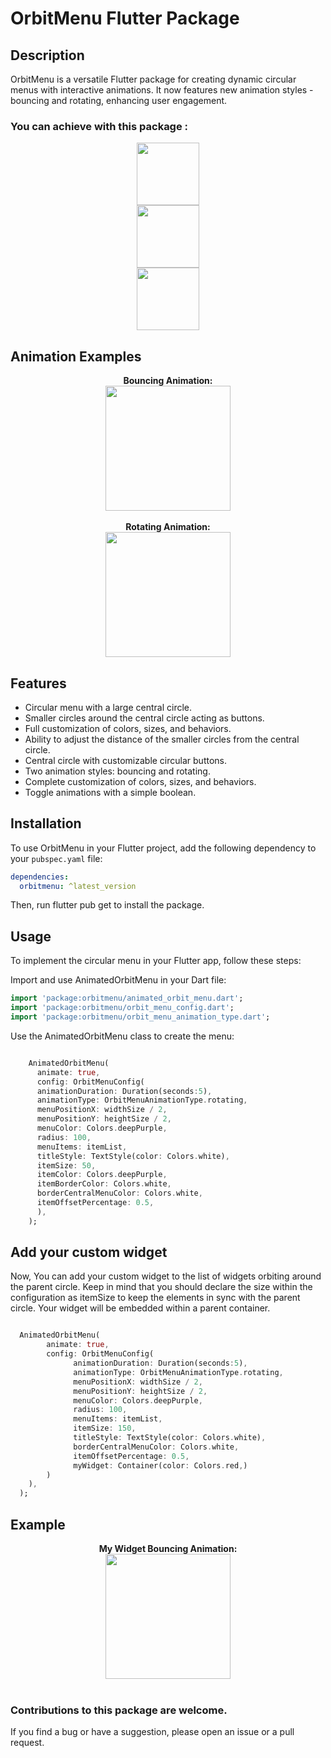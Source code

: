 # OrbitMenu Flutter Package

## Description

OrbitMenu is a versatile Flutter package for creating dynamic circular menus with interactive animations. It now features new animation styles - bouncing and rotating, enhancing user engagement.


### You can achieve with this package :

<div align="center">
  <div>
    <img src="https://francodev.live/github/extrano.png" width="100" />
  </div>
  <div>
    <img src="https://francodev.live/github/menucircular.png" width="100" />
  </div>
  <div>
    <img src="https://francodev.live/github/rojo.png" width="100" />
  </div>
</div>

## Animation Examples

<div align="center">
  <div>
    <b>Bouncing Animation:</b><br>
    <img src="https://francodev.live/github/circularmenupackage/bouncingg.gif" width="200" />
  </div>
  <br>
  <div>
    <b>Rotating Animation:</b><br>
    <img src="https://francodev.live/github/circularmenupackage/girando.gif" width="200" />
  </div>
</div>

## Features

- Circular menu with a large central circle.
- Smaller circles around the central circle acting as buttons.
- Full customization of colors, sizes, and behaviors.
- Ability to adjust the distance of the smaller circles from the central circle.
- Central circle with customizable circular buttons.
- Two animation styles: bouncing and rotating.
- Complete customization of colors, sizes, and behaviors.
- Toggle animations with a simple boolean.


## Installation

To use OrbitMenu in your Flutter project, add the following dependency to your `pubspec.yaml` file:

```yaml
dependencies:
  orbitmenu: ^latest_version
```

Then, run flutter pub get to install the package.


## Usage

To implement the circular menu in your Flutter app, follow these steps:

Import and use AnimatedOrbitMenu in your Dart file:

```dart
import 'package:orbitmenu/animated_orbit_menu.dart';
import 'package:orbitmenu/orbit_menu_config.dart';
import 'package:orbitmenu/orbit_menu_animation_type.dart';
```

Use the AnimatedOrbitMenu class to create the menu:

```dart 

    AnimatedOrbitMenu(
      animate: true,
      config: OrbitMenuConfig(
      animationDuration: Duration(seconds:5),
      animationType: OrbitMenuAnimationType.rotating,
      menuPositionX: widthSize / 2,
      menuPositionY: heightSize / 2,
      menuColor: Colors.deepPurple,
      radius: 100,
      menuItems: itemList,
      titleStyle: TextStyle(color: Colors.white),
      itemSize: 50,
      itemColor: Colors.deepPurple,
      itemBorderColor: Colors.white,
      borderCentralMenuColor: Colors.white,
      itemOffsetPercentage: 0.5,
      ),
    );
```

## Add your custom widget

Now, You can add your custom widget to the list of widgets orbiting around the parent circle. Keep in mind that you should declare the size 
within the configuration as itemSize to keep the elements in sync with the parent circle. Your widget will be embedded within a 
parent container.

```dart 

  AnimatedOrbitMenu(
        animate: true,
        config: OrbitMenuConfig(
              animationDuration: Duration(seconds:5),
              animationType: OrbitMenuAnimationType.rotating,
              menuPositionX: widthSize / 2,
              menuPositionY: heightSize / 2,
              menuColor: Colors.deepPurple,
              radius: 100,
              menuItems: itemList,
              itemSize: 150,
              titleStyle: TextStyle(color: Colors.white),
              borderCentralMenuColor: Colors.white,
              itemOffsetPercentage: 0.5,
              myWidget: Container(color: Colors.red,)
        )
    ),
  );
```
## Example

<div align="center">
  <div>
    <b>My Widget Bouncing Animation:</b><br>
    <img src="https://francodev.live/github/circularmenupackage/personalizado.gif" width="200" />
  </div>
  <br>
</div>

### Contributions to this package are welcome.

If you find a bug or have a suggestion, please open an issue or a pull request.